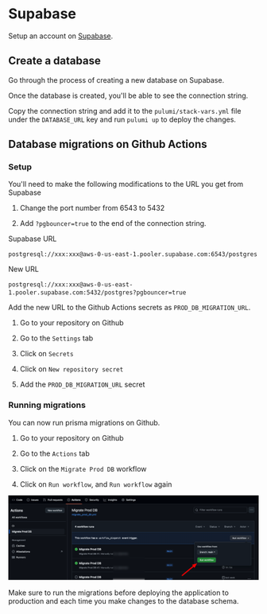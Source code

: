 # Supabase

Setup an account on [Supabase](https://supabase.io/).

## Create a database

Go through the process of creating a new database on Supabase.

Once the database is created, you'll be able to see the connection string.

Copy the connection string and add it to the `pulumi/stack-vars.yml` file under the `DATABASE_URL` key and run `pulumi up` to deploy the changes.

## Database migrations on Github Actions

### Setup

You'll need to make the following modifications to the URL you get from Supabase

1. Change the port number from 6543 to 5432

1. Add `?pgbouncer=true` to the end of the connection string.

Supabase URL

```
postgresql://xxx:xxx@aws-0-us-east-1.pooler.supabase.com:6543/postgres
```

New URL

```
postgresql://xxx:xxx@aws-0-us-east-1.pooler.supabase.com:5432/postgres?pgbouncer=true
```

Add the new URL to the Github Actions secrets as `PROD_DB_MIGRATION_URL`.

1. Go to your repository on Github

1. Go to the `Settings` tab

1. Click on `Secrets`

1. Click on `New repository secret`

1. Add the `PROD_DB_MIGRATION_URL` secret

### Running migrations

You can now run prisma migrations on Github.

1. Go to your repository on Github

1. Go to the `Actions` tab

1. Click on the `Migrate Prod DB` workflow

1. Click on `Run workflow`, and `Run workflow` again

![Run workflow](./github-actions-migration.png)

Make sure to run the migrations before deploying the application to production and each time you make changes to the database schema.
